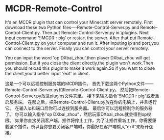 # MCDR-Remote-Control
It's an MCDR plugin that can control your Minecraft server remotely.
First download these two Python files---Remote-Control-Server.py and Remote-Control-Client.py.
Then put Remote-Control-Server.py in \plugins.
Next input command '!!MCDR r plg' or restart the server.
After that put Remote-Control-Client.py on your computer and run it.
After inputing ip and port,you can connect to the server.
Finally you can control your server remotely.

You can input the word 'op DXbai_zhou',then player DXbai_zhou will get permission.
But if you close the client directly,the plugin won't work.Then you should reload this plugin to make it work again.So if you want to close the client,you'd better input 'exit' in client.

这是一个可以远程控制服务端的MCDR插件。
首先下载这两个Python文件——Remote-Control-Server.py和Remote-Control-Client.py。
然后把Remote-Control-Server.py放进plugins文件夹里。
接下来输入指令“!!MCDR r plg”或者重启服务端。
在那之后，把Remote-Control-Client.py放在你的电脑上，并且运行它。
在输入ip和端口后你可以连接到服务器。
最后你可以远程控制你的服务器了。
你可以输入指令"op DXbai_zhou"，然后玩家DXbai_zhou就会得到op权限。
如果你直接关闭客户端，插件将停止工作，为了让插件重新工作，你需要重载这个插件。所以当你想要关闭客户端时，你最好在客户端输入“exit”来断开连接。
